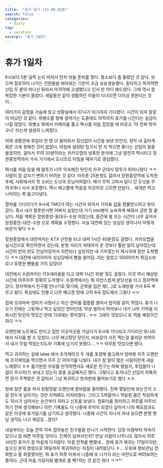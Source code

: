 ```yaml
---
title:  "휴가 일기 (21.09.010)"
search: false
categories: 
  - diary
tag:
  - vacation
excerpt: "휴가 1일차"
---
```


# 휴가 1일차

6시보다 5분 일찍 눈이 떠져서 먼저 씻을 준비를 했다. 평소보다 좀 들떴던 것 같다. 씻으며 점호하러 나가는 인원들을 바라보는 기분이 조금 싱숭생숭했다. 출타하고 복귀하면 선임 두 분이 떠나신 뒤라서 마지막에 고생했다고 인사 한 마디 해드렸다. 그때 역시 참 복잡한 기분이 들었다. 세달동안 같이 생활하던 이들이 다녀오면 더이상 못본다는 것이...   


여러가지 감정을 가슴에 앉고 상황실에서 07시가 되기까지 기다렸다. 시간이 되자 칼같이 떠났던 것 같다. 위병소를 향해 걸어가는 도중에도 아직까지 휴가를 나간다는 실감이 나질 않았다. 위병소 밖에서 카메라를 풀고 택시를 처음 잡았을 때 비로소 '아 진짜 밖이구나' 라는게 생생히 느껴졌다.  


어제 생활관에 후임이 한 명 더 들어와서 정신없이 시간을 보낸 탓인지, 정작 내 출타계획은 크게 정해진 것이 없었다. 아침에 설렁탕 집가서 한 끼 먹으면 좋다는 선임의 말을 들었지만, 걸어서 무려 30분이라는 카카오맵의 냉혹한 분석에 그냥 얌전히 택시타고 창원중앙역까지 가서 거기에서 도너츠로 아침을 떼우기로 결심했다.  

택시를 처음 탔을 때 말투가 너무 익숙해진 탓인지 자꾸 군대식 말투가 튀어나왔다 ㅋㅋ 사람이 참 갑자기 변하기 어려운 것 같다. 아무튼 25분정도 걸려서 창원중앙역에 도착한 후에, 사회에서의 첫 소비는 도넛과 모닝커피였다. 배가 무척 고파서 달디 단 도넛을 무려 6개나 사서 포장했다. 역시 배고플때 먹을걸 이것저것 고르면 안된다... 세개만 먹고 나머지는 쭉 들고다녔다.  

열차를 기다리다가 9시에 TMO가 여는 시간이 되어서 기차표 값을 환불받으려고 찾아갔다. 혹시 내가 잘못한거면 어쩌지 싶었는데 거기 tmo병이 능숙하게 해줘서 금방 잘 끝났다. 처음 계획은 창원중앙-동대구-수원 이었는데, 중간에 붕 뜨는 시간이 너무 길어서 창원중앙-대전-수원 으로 계획을 수정했다. 사실 대전에 있는 성심당 생각나서 이렇게 바꾼거 맞다 ㅎㅎ  

창원중앙에서 대전까지는 KTX 산천을 타고 대략 1시간 40분정도 걸렸다. 카카오맵을 실시간으로 확인하면서 갔는데, 분명 거리가 여태까지 온 것보다 훨씬 많이 남아있는데 시간이 반의 반도 안남아있어서 지연되나 싶었지만 내 기우였는지 제시각에 잘만 도착했다 ㅋㅋ 대전에 내리자마자 성심당에서 빵을 쓸어담..지는 않았고 15000어치 튀김소보로나 유명한 빵들을 가득 담았다!  

대전에서 수원까지는 ITX새마을을 타고 대략 1시간 10분 정도 걸렸다. 이것 역시 예상된 시간에 아주아주 정확히 도착했다. 수원역에서는 뭐 자연스럽게 분당선을 타고 정자역에 갔다. 정자역에서 친구를 만나기로 했기에, 군복을 입은 채(...)로 노래방을 가서 6곡  부르고 왔다. 목상태도 안좋고 너무 배고픈 탓에 고작 6곡 정도에서 그쳤다 ㅠㅠ  

집에 오자마자 엄마가 사뒀다고 하신 연어를 촵촵촵 썰어서 밥이랑 같이 먹었다. 휴가 나오기 전에는 그렇게나 먹고 싶었던 연어인데, 막상 썰어서 먹어보니 내가 너무 기억을 미화시킨 탓인지 맛있긴 한데 기대에는 못미쳤다.. ㅠㅠ 그래두 맛있으니 또 먹을 예정이긴 하다 ㅋㅋ  

오랜만에 노트북도 만지고 집안 이곳저곳을 거닐다가 6시에 기다리고 기다리던 토나리에서 식사를 할 수 있었다. 너무 배고팠던 탓인지, 바보같이 사진 찍는걸 홀라당 까먹어서 내가 무얼 먹었는지도차 기록에 남기지 못했다....ㅋㅋ 아무튼 맛있으면 됐다.  

먹고 귀가하는 길에 lalee 에서 조각케이크 두 개를 포장해 들고와서 엄마랑 아주 오랜만에 조각케잌을 먹으면서 아주 긴 이야기를 나눴다. 내가 참 말이 많은 사람이란게 새삼 느껴졌다 ㅎㅎ 홀가분한 자유를 만끽하면서도 새로운 친구는 어찌 됐을지, 후임들이 나 없이 무사히(?) 보내고 있는지 종종 궁금해지곤 했다. 그렇다고 휴가나간 선임이 카톡하면 뭔가 주책맞은 것 같아서 그냥 복귀하고 한꺼번에 물어보기로 했다 ㅎㅎ.  

밤에 잠깐 롤을 켜서 정말정말 오랜만에 칼바람을 돌려봤다. 진짜 몇달만에 보는건지 스킬 한두개 날아가는 것만 지켜봐도 어지러웠다. 그리고 5개월이나 적응된 몸은 착실하게도 10시가 넘어서는 순간부터 자라고 신호를 보냈다. 컴퓨터를 정리하고 하루를 마무리하기 전에 생각해보니 이런 기록들도 다 나중에 추억이 되겠다 싶어서 나의 메모장과도 같은 이곳에 휴가일기를 남기자고 생각했다. 나중에 시간이 지나서 꺼내 읽으면 분명 옛날 생각도 나고 재밌있...겠지?  

내일부터는 오늘 잔뜩 약속 잡아놓은 친구들을 만나기 시작한다. 당장 아점부터 약속이 있으니 참 바쁜 하루일 것이다. 인복이 넘쳐서인지? 만날 사람이 너무나도 많아서 하루 사라진 휴가가 참 아쉽게 다가왔다. 이걸 안적을 뻔했네... 원래 휴가 복귀는 17일이지만, 높으신 분의 명령으로 16일까지 복귀하라는 지침이 내려왔단다 ㅎ... 오후에 행보관님 전화받고 좀 좌절했지만, 뭐 휴가 하루 아껴서 나중에 또 나가지 라는 마인드로 버텨보려는 중이다. 근데 마음 가짐이랑 별개로 좀 빡?치는 것 같긴 하다 ㅋㅋ^^


